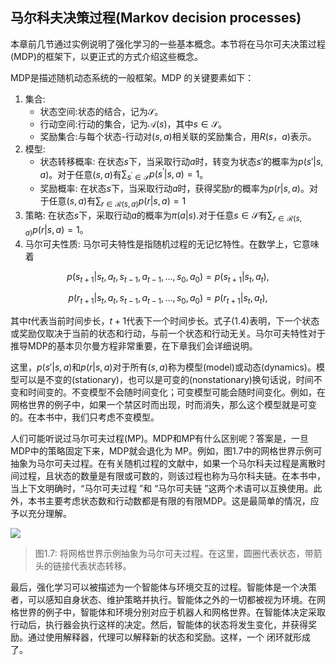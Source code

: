 ## 马尔科夫决策过程(Markov decision processes)

本章前几节通过实例说明了强化学习的一些基本概念。本节将在马尔可夫决策过程(MDP)的框架下，以更正式的方式介绍这些概念。

MDP是描述随机动态系统的一般框架。MDP 的关键要素如下：

1. 集合:
     - 状态空间:状态的结合，记为$\mathcal{S}$。
     - 行动空间:行动的集合，记为$\mathcal{A}(s)$，其中$s \in \mathcal{S}$。
     - 奖励集合:与每个状态-行动对$(s,a)$相关联的奖励集合，用$R(s，a)$表示。
2. 模型:
     - 状态转移概率: 在状态$s$下，当采取行动$a$时，转变为状态$s'$的概率为$p(s'|s,a)$。对于任意$(s,a)$有$\sum_{s^{\prime}\in\mathcal{S}}p(s^{\prime}|s,a)=1$。
     -  奖励概率: 在状态$s$下，当采取行动$a$时，获得奖励$r$的概率为$p(r|s,a)$。对于任意$(s,a)$有$\sum_{r\in\mathcal{R}(s,a)}p(r|s,a)=1$
3. 策略: 在状态$s$下，采取行动$a$的概率为$\pi(a|s).$对于任意$s \in \mathcal{S}$有$\sum_{r\in\mathcal{R}(s,a)}p(r|s,a)=1$。
4. 马尔可夫性质: 马尔可夫特性是指随机过程的无记忆特性。在数学上，它意味着

$$p(s_{t+1}|s_t,a_t,s_{t-1},a_{t-1},\ldots,s_0,a_0)=p(s_{t+1}|s_t,a_t),$$

$$p(r_{t+1}|s_t,a_t,s_{t-1},a_{t-1},\ldots,s_0,a_0)=p(r_{t+1}|s_t,a_t),\tag{1.4}$$

其中$t$代表当前时间步长，$t+1$代表下一个时间步长。式子(1.4)表明，下一个状态或奖励仅取决于当前的状态和行动，与前一个状态和行动无关。马尔可夫特性对于推导MDP的基本贝尔曼方程非常重要，在下章我们会详细说明。

这里，$p(s'|s,a)$和$p(r|s,a)$对于所有$(s, a)$称为模型(model)或动态(dynamics)。模型可以是不变的(stationary)，也可以是可变的(nonstationary)换句话说，时间不变和时间变的。不变模型不会随时间变化；可变模型可能会随时间变化。例如，在网格世界的例子中，如果一个禁区时而出现，时而消失，那么这个模型就是可变的。在本书中，我们只考虑不变模型。

人们可能听说过马尔可夫过程(MP)。MDP和MP有什么区别呢？答案是，一旦MDP中的策略固定下来，MDP就会退化为 MP。例如，图1.7中的网格世界示例可抽象为马尔可夫过程。在有关随机过程的文献中，如果一个马尔科夫过程是离散时间过程，且状态的数量是有限或可数的，则该过程也称为马尔科夫链。在本书中，当上下文明确时，“马尔可夫过程 ”和 “马尔可夫链 ”这两个术语可以互换使用。此外，本书主要考虑状态数和行动数都是有限的有限MDP。这是最简单的情况，应予以充分理解。

 ![](../img/01/9.png)
 > 图1.7: 将网格世界示例抽象为马尔可夫过程。在这里，圆圈代表状态，带箭头的链接代表状态转移。

最后，强化学习可以被描述为一个智能体与环境交互的过程。智能体是一个决策者，可以感知自身状态、维护策略并执行。智能体之外的一切都被视为环境。在网格世界的例子中，智能体和环境分别对应于机器人和网格世界。在智能体决定采取行动后，执行器会执行这样的决定。然后，智能体的状态将发生变化，并获得奖励。通过使用解释器，代理可以解释新的状态和奖励。这样，一个
闭环就形成了。

